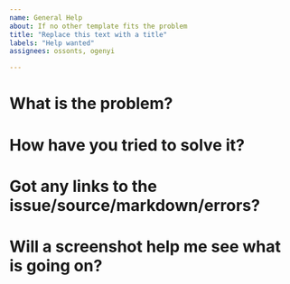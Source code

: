 ```yaml
---
name: General Help
about: If no other template fits the problem
title: "Replace this text with a title"
labels: "Help wanted"
assignees: ossonts, ogenyi

---
```

<!-- Be sure to set the title above -->
# What is the problem?

# How have you tried to solve it?

# Got any links to the issue/source/markdown/errors?

# Will a screenshot help me see what is going on?

<!-- TIP you can copy paste an image into this textbox (ctrl-c then ctrl+v -- windows) -->
